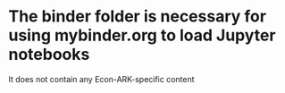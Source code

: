 # The binder folder is necessary for using mybinder.org to load Jupyter notebooks

It does not contain any Econ-ARK-specific content
